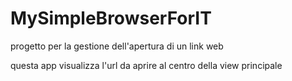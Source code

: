 # MySimpleBrowserForIT
progetto per la gestione dell'apertura di un link web 

questa app visualizza l'url da aprire al centro della view principale
